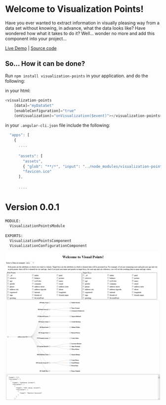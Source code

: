 # Welcome to Visualization Points!

Have you ever wanted to extract information in visually pleasing way from a data set without knowing, in advance, what the data looks like? 
Have wondered how what it takes to do it? Well... wonder no more and add this component into your project... 

[Live Demo](https://visualization-pints.stackblitz.io) | [Source code](https://github.com/msalehisedeh/visualization-points)

## So... How it can be done?

Run `npm install visualization-points` in your application. and do the following:

in your html:
```javascript
<visualization-points
	[data]="myDataSet"
  	[enableConfiguration]="true"
	(onVisualization)="onVisualization($event)"></visualization-points>
```

in your `.angular-cli.json` file include the following:
```javascript
  "apps": [
    {
      ....

      "assets": [
        "assets",
        { "glob": "**/*", "input": "../node_modules/visualization-points/assets/", "output": "./assets/" },
        "favicon.ico"
      ],

      ....

```

# Version 0.0.1

```
MODULE:
  VisualizationPointsModule

EXPORTS:
  VisualizationPointsComponent
  VisualizationConfigurationComponent

```

![alt text](https://raw.githubusercontent.com/msalehisedeh/visualization-points/master/sample.png  "What you would see when a visualization points is used")
